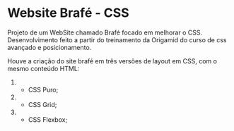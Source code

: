 # Website Brafé - CSS
 Projeto de um WebSite chamado Brafé focado em melhorar o CSS. Desenvolvimento feito a partir do treinamento da Origamid do curso de css avançado e posicionamento.

Houve a criação do site brafé em três versões de layout em CSS, com o mesmo conteúdo HTML:

1. - CSS Puro;
2. - CSS Grid;
3. - CSS Flexbox;
